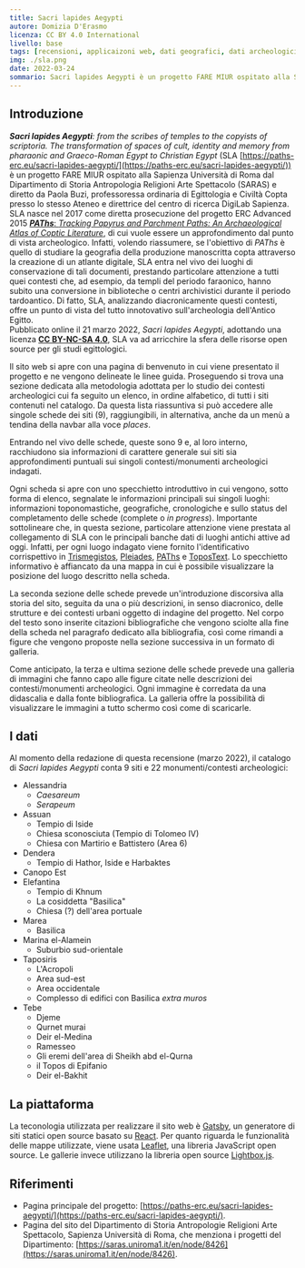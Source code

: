 ```yaml
---
title: Sacri lapides Aegypti
autore: Domizia D'Erasmo
licenza: CC BY 4.0 International
livello: base
tags: [recensioni, applicaizoni web, dati geografici, dati archeologici]
img: ./sla.png
date: 2022-03-24
sommario: Sacri lapides Aegypti è un progetto FARE MIUR ospitato alla Sapienza Università di Roma dal Dipartimento SARAS e diretto da Paola Buzi, professoressa ordinaria di Egittologia e Civiltà Copta presso lo stesso Ateneo e direttrice del centro di ricerca DigiLab Sapienza. SLA nasce nel 2017 come diretta prosecuzione del progetto ERC Advanced 2015 PAThs, di cui vuole essere un approfondimento dal punto di vista archeologico...
---
```


## Introduzione

**_Sacri lapides Aegypti_**_: from the scribes of temples to the copyists of scriptoria. The transformation of spaces of cult, identity and memory from pharaonic and Graeco-Roman Egypt to Christian Egypt_ (SLA [https://paths-erc.eu/sacri-lapides-aegypti/](https://paths-erc.eu/sacri-lapides-aegypti/)) è un progetto FARE MIUR ospitato alla Sapienza Università di Roma dal Dipartimento di Storia Antropologia Religioni Arte Spettacolo (SARAS) e diretto da Paola Buzi, professoressa ordinaria di Egittologia e Civiltà Copta presso lo stesso Ateneo e direttrice del centro di ricerca DigiLab Sapienza. SLA nasce nel 2017 come diretta prosecuzione del progetto ERC Advanced 2015 [**_PAThs_**: _Tracking Papyrus and Parchment Paths: An Archaeological Atlas of Coptic Literature_](https://atlas.paths-erc.eu/), di cui vuole essere un approfondimento dal punto di vista archeologico. Infatti, volendo riassumere, se l'obiettivo di _PAThs_ è quello di studiare la geografia della produzione manoscritta copta attraverso la creazione di un atlante digitale, SLA entra nel vivo dei luoghi di conservazione di tali documenti, prestando particolare attenzione a tutti quei contesti che, ad esempio, da templi del periodo faraonico, hanno subito una conversione in biblioteche o centri archivistici durante il periodo tardoantico. Di fatto, SLA, analizzando diacronicamente questi contesti, offre un punto di vista del tutto innotovativo sull'archeologia dell'Antico Egitto.  
Pubblicato online il 21 marzo 2022, _Sacri lapides Aegypti_, adottando una licenza [**CC BY-NC-SA 4.0**](https://creativecommons.org/licenses/by-nc-sa/4.0/), SLA va ad arricchire la sfera delle risorse open source per gli studi egittologici.

Il sito web si apre con una pagina di benvenuto in cui viene presentato il progetto e ne vengono delineate le linee guida. Proseguendo si trova una sezione dedicata alla metodologia adottata per lo studio dei contesti archeologici cui fa seguito un elenco, in ordine alfabetico, di tutti i siti contenuti nel catalogo. Da questa lista riassuntiva si può accedere alle singole schede dei siti (9), raggiungibili, in alternativa, anche da un menù a tendina della navbar alla voce _places_.

Entrando nel vivo delle schede, queste sono 9 e, al loro interno, racchiudono sia informazioni di carattere generale sui siti sia approfondimenti puntuali sui singoli contesti/monumenti archeologici indagati.  

Ogni scheda si apre con uno specchietto introduttivo in cui vengono, sotto forma di elenco, segnalate le informazioni principali sui singoli luoghi: informazioni toponomastiche, geografiche, cronologiche e sullo status del completamento delle schede (complete o _in progress_). Importante sottolineare che, in questa sezione, particolare attenzione viene prestata al collegamento di SLA con le principali banche dati di luoghi antichi attive ad oggi. Infatti, per ogni luogo indagato viene fornito l'identificativo corrispettivo in [Trismegistos](https://www.trismegistos.org/geo/index.php), [Pleiades](https://pleiades.stoa.org/places), [PAThs](https://atlas.paths-erc.eu/places) e [ToposText](https://topostext.org/). Lo specchietto informativo è affiancato da una mappa in cui è possibile visualizzare la posizione del luogo descritto nella scheda.

La seconda sezione delle schede prevede un'introduzione discorsiva alla storia del sito, seguita da una o più descrizioni, in senso diacronico, delle strutture e dei contesti urbani oggetto di indagine del progetto. Nel corpo del testo sono inserite citazioni bibliografiche che vengono sciolte alla fine della scheda nel paragrafo dedicato alla bibliografia, così come rimandi a figure che vengono proposte nella sezione successiva in un formato di galleria.

Come anticipato, la terza e ultima sezione delle schede prevede una galleria di immagini che fanno capo alle figure citate nelle descrizioni dei contesti/monumenti archeologici. Ogni immagine è corredata da una didascalia e dalla fonte bibliografica. La galleria offre la possibilità di visualizzare le immagini a tutto schermo così come di scaricarle.

## I dati

Al momento della redazione di questa recensione (marzo 2022), il catalogo di _Sacri lapides Aegypti_ conta 9 siti e 22 monumenti/contesti archeologici:

- Alessandria
  - _Caesareum_
  - _Serapeum_
- Assuan
  - Tempio di Iside
  - Chiesa sconosciuta (Tempio di Tolomeo IV)
  - Chiesa con Martirio e Battistero (Area 6)
- Dendera
  - Tempio di Hathor, Iside e Harbaktes
- Canopo Est
- Elefantina
  - Tempio di Khnum
  - La cosiddetta "Basilica"
  - Chiesa (?) dell'area portuale
- Marea
  - Basilica
- Marina el-Alamein
  - Suburbio sud-orientale
- Taposiris
  - L'Acropoli
  - Area sud-est
  - Area occidentale
  - Complesso di edifici con Basilica _extra muros_
- Tebe
  - Djeme
  - Qurnet murai
  - Deir el-Medina
  - Ramesseo
  - Gli eremi dell'area di Sheikh abd el-Qurna
  - il Topos di Epifanio
  - Deir el-Bakhit

## La piattaforma

La teconologia utilizzata per realizzare il sito web è [Gatsby](https://www.gatsbyjs.com/), un generatore di siti statici open source basato su [React](https://it.reactjs.org/). Per quanto riguarda le funzionalità delle mappe utilizzate, viene usata [Leaflet](https://leafletjs.com/), una libreria JavaScript open source. Le gallerie invece utilizzano la libreria open source [Lightbox.js](https://victordiego.com/lightbox/).

## Riferimenti

- Pagina principale del progetto: [https://paths-erc.eu/sacri-lapides-aegypti/](https://paths-erc.eu/sacri-lapides-aegypti/).
- Pagina del sito del Dipartimento di Storia Antropologie Religioni Arte Spettacolo, Sapienza Università di Roma, che menziona i progetti del Dipartimento: [https://saras.uniroma1.it/en/node/8426](https://saras.uniroma1.it/en/node/8426).
